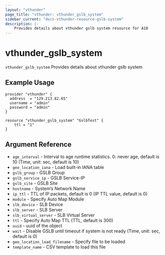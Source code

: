 ```yaml
---
layout: "vthunder"
page_title: "vthunder: vthunder_gslb_system"
sidebar_current: "docs-vthunder-resource-gslb-system"
description: |-
	Provides details about vthunder gslb system resource for A10
---
```


# vthunder\_gslb\_system

`vthunder_gslb_system` Provides details about vthunder gslb system
## Example Usage


```hcl
provider "vthunder" {
  address  = "129.213.82.65"
  username = "admin"
  password = "admin"
}

resource "vthunder_gslb_system" "GslbTest" {
	ttl = "1" 
}
```

## Argument Reference

* `age_interval` - Interval to age runtime statistics. 0: never age, default is 10 (Time, unit: sec, default is 10)
* `geo_location_iana` - Load built-in IANA table
* `gslb_group` - GSLB Group
* `gslb_service_ip` - GSLB Service-IP
* `gslb_site` - GSLB Site
* `hostname` - System’s Network Name
* `ip_ttl` - TTL of IP packets, default is 0 (IP TTL value, default is 0)
* `module` - Specify Auto Map Module
* `slb_device` - SLB Device
* `slb_server` - SLB Server
* `slb_virtual_server` - SLB Virtual Server
* `ttl` - Specify Auto Map TTL (TTL, default is 300)
* `uuid` - uuid of the object
* `wait` - Disable GSLB until timeout if system is not ready (Time, unit: sec, default is 0)
* `geo_location_load_filename` - Specify file to be loaded
* `template_name` - CSV template to load this file

